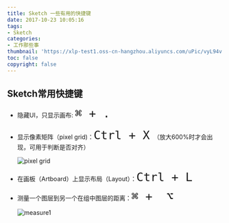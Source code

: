 ```yaml
---
title: Sketch 一些有用的快捷键
date: 2017-10-23 10:05:16
tags: 
- Sketch
categories: 
- 工作那些事
thumbnail: 'https://xlp-test1.oss-cn-hangzhou.aliyuncs.com/uPic/vyL94v.png'
toc: false
copyright: false
---
```

## Sketch常用快捷键

- 隐藏UI，只显示画布: <font size="6">`⌘ + .`  </font>

- 显示像素矩阵（pixel grid)：<font size="6">`Ctrl + X`  </font>（放大600%时才会出现，可用于判断是否对齐）

    ![pixel grid](https://xlp-test1.oss-cn-hangzhou.aliyuncs.com/uPic/g1saZL.png)

- 在画板（Artboard）上显示布局（Layout）：<font size="6">`Ctrl + L`  </font>

- 测量一个图层到另一个在组中图层的距离：<font size="6">`⌘ +  ⌥ `  </font>
  
    ![measure1](https://xlp-test1.oss-cn-hangzhou.aliyuncs.com/uPic/QdOV6S.gif)
